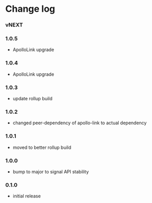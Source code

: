 # Change log

### vNEXT

### 1.0.5
- ApolloLink upgrade

### 1.0.4
- ApolloLink upgrade

### 1.0.3
- update rollup build

### 1.0.2
- changed peer-dependency of apollo-link to actual dependency

### 1.0.1
- moved to better rollup build

### 1.0.0
- bump to major to signal API stability

### 0.1.0
- initial release
